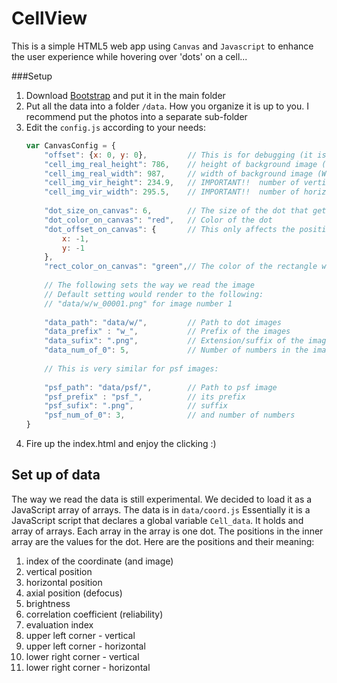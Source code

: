 CellView
========
This is a simple HTML5 web app using `Canvas` and `Javascript` to enhance the user experience while hovering over 'dots' on a cell...

###Setup

1. Download [Bootstrap](https://github.com/twbs/bootstrap/releases/download/v3.1.1/bootstrap-3.1.1-dist.zip) and put it in the main folder
2. Put all the data into a folder `/data`. How you organize it is up to you. I recommend put the photos into a separate sub-folder
3. Edit the `config.js` according to your needs:
    ```javascript
    var CanvasConfig = {
        "offset": {x: 0, y: 0},         // This is for debugging (it is the offset of the dots in case the coordinates are off-setted )
        "cell_img_real_height": 786,    // height of background image (We can guess it from the image)
        "cell_img_real_width": 987,     // width of background image (We can guess it from the image)
        "cell_img_vir_height": 234.9,   // IMPORTANT!!  number of vertical virtual pixels in the image (the grid the dots are positioned on)
        "cell_img_vir_width": 295.5,    // IMPORTANT!!  number of horizontal virtual pixels in the image (the grid the dots are positioned on)
        
        "dot_size_on_canvas": 6,        // The size of the dot that gets highlighted 
        "dot_color_on_canvas": "red",   // Color of the dot
        "dot_offset_on_canvas": {       // This only affects the position where the dots are drawn (measured in real pixels)
            x: -1,                     
            y: -1
        },
        "rect_color_on_canvas": "green",// The color of the rectangle we draw to show the enlarged image
        
        // The following sets the way we read the image
        // Default setting would render to the following:
        // "data/w/w_00001.png" for image number 1 
        
        "data_path": "data/w/",         // Path to dot images
        "data_prefix" : "w_",           // Prefix of the images
        "data_sufix": ".png",           // Extension/suffix of the images (can be jpg/png anything)
        "data_num_of_0": 5,             // Number of numbers in the image
        
        // This is very similar for psf images: 
        
        "psf_path": "data/psf/",        // Path to psf image
        "psf_prefix" : "psf_",          // its prefix
        "psf_sufix": ".png",            // suffix
        "psf_num_of_0": 3,              // and number of numbers
    }
    ```
4. Fire up the index.html and enjoy the clicking :)


## Set up of data
The way we read the data is still experimental. We decided to load it as a JavaScript array of arrays. 
The data is in `data/coord.js` Essentially it is a JavaScript script that declares a global variable `Cell_data`. It holds and array of arrays. Each array in the array is one dot. The positions in the inner array are the values for the dot.
Here are the positions and their meaning:

1. index of the coordinate (and image)
2. vertical position
3. horizontal position
4. axial position (defocus)
5. brightness 
6. correlation coefficient (reliability)
7. evaluation index 
8. upper left corner - vertical
9. upper left corner - horizontal
10. lower right corner - vertical
11. lower right corner - horizontal
  